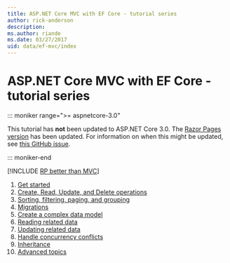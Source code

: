 ```yaml
---
title: ASP.NET Core MVC with EF Core - tutorial series
author: rick-anderson
description: 
ms.author: riande
ms.date: 03/27/2017
uid: data/ef-mvc/index
---
```

# ASP.NET Core MVC with EF Core - tutorial series

::: moniker range=">= aspnetcore-3.0"

This tutorial has **not** been updated to ASP.NET Core 3.0. The [Razor Pages version](xref:data/ef-rp/intro) has been updated. For information on when this might be updated, see [this GitHub issue](https://github.com/dotnet/AspNetCore.Docs/issues/13920).

::: moniker-end

[!INCLUDE [RP better than MVC](../../includes/RP-EF/rp-over-mvc.md)]

1. [Get started](xref:data/ef-mvc/intro)
1. [Create, Read, Update, and Delete operations](xref:data/ef-mvc/crud)
1. [Sorting, filtering, paging, and grouping](xref:data/ef-mvc/sort-filter-page)
1. [Migrations](xref:data/ef-mvc/migrations)
1. [Create a complex data model](xref:data/ef-mvc/complex-data-model)
1. [Reading related data](xref:data/ef-mvc/read-related-data)
1. [Updating related data](xref:data/ef-mvc/update-related-data)
1. [Handle concurrency conflicts](xref:data/ef-mvc/concurrency)
1. [Inheritance](xref:data/ef-mvc/inheritance)
1. [Advanced topics](xref:data/ef-mvc/advanced)
